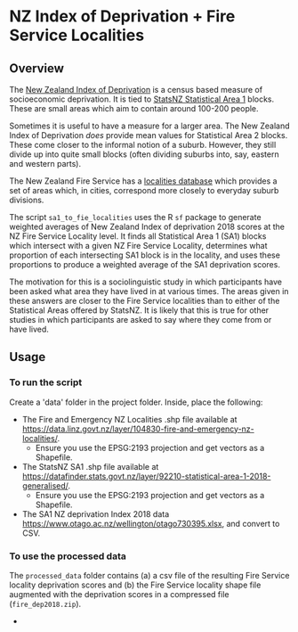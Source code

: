 
# NZ Index of Deprivation + Fire Service Localities

## Overview

The [New Zealand Index of Deprivation](http://www.ehinz.ac.nz/indicators/population-vulnerability/socioeconomic-deprivation-profile/) is a census based measure of socioeconomic deprivation. It is tied to [StatsNZ Statistical Area 1](https://www.stats.govt.nz/methods/geographic-hierarchy) blocks. These are small areas which aim to contain around 100-200 people.

Sometimes it is useful to have a measure for a larger area. The New Zealand Index of Deprivation _does_ provide mean values for Statistical Area 2 blocks. These come closer to the informal notion of a suburb. However, they still divide up into quite small blocks (often dividing suburbs into, say, eastern and western parts).

The New Zealand Fire Service has a [localities database](https://data.linz.govt.nz/layer/104830-fire-and-emergency-nz-localities/) which provides a set of areas which, in cities, correspond more closely to everyday suburb divisions.

The script `sa1_to_fie_localities` uses the R `sf` package to generate weighted averages of New Zealand Index of deprivation 2018 scores at the NZ Fire Service Locality level. It finds all Statistical Area 1 (SA1) blocks which intersect with a given NZ Fire Service Locality, determines what proportion of each intersecting SA1 block is in the locality, and uses these proportions to produce a weighted average of the SA1 deprivation scores.

The motivation for this is a sociolinguistic study in which participants have been asked what area they have lived in at various times. The areas given in these answers are closer to the Fire Service localities than to either of the Statistical Areas offered by StatsNZ. It is likely that this is true for other studies in which participants are asked to say where they come from or have lived.

## Usage

### To run the script

Create a 'data' folder in the project folder. Inside, place the following:

* The Fire and Emergency NZ Localities .shp file available at <https://data.linz.govt.nz/layer/104830-fire-and-emergency-nz-localities/>.
	- Ensure you use the EPSG:2193 projection and get vectors as a Shapefile.
* The StatsNZ SA1 .shp file available at <https://datafinder.stats.govt.nz/layer/92210-statistical-area-1-2018-generalised/>.
	- Ensure you use the EPSG:2193 projection and get vectors as a Shapefile.
* The SA1 NZ deprivation Index 2018 data <https://www.otago.ac.nz/wellington/otago730395.xlsx>, and convert to CSV.

### To use the processed data

The `processed_data` folder contains (a) a csv file of the resulting Fire Service locality deprivation scores and (b) the Fire Service locality shape file augmented with the deprivation scores in a compressed file (`fire_dep2018.zip`).


*
